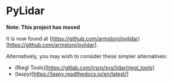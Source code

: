 # PyLidar #

**Note: This project has moved**

It is now found at (https://github.com/armstonj/pylidar)[https://github.com/armstonj/pylidar].

Alternatively, you may wish to consider these simpler alternatives:

* (Riegl Tools)[https://gitlab.com/jrsrp/sys/lidar/riegl_tools]
* (laspy)[https://laspy.readthedocs.io/en/latest/]
